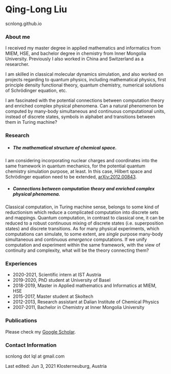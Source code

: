 # Qing-Long Liu

scnlong.github.io

### About me

I received my master degree in applied mathematics and informatics from MIEM, HSE, and bachelor degree in chemistry from Inner Mongolia University. Previously I also worked in China and Switzerland as a researcher.

I am skilled in classical molecular dynamics simulation, and also worked on projects regarding to quantum physics, including mathematical physics, first principle density functional theory, quantum chemistry, numerical solutions of Schrödinger equation, etc.

I am fascinated with the potential connections between computation theory and enriched complex physical phenomena. Can a natural phenomenon be computed by many-body simultaneous and continuous computational units, instead of discrete states, symbols in alphabet and transitions between them in Turing machine?

### Research

 - ##### The mathematical structure of chemical space.
  I am considering incorporating nuclear charges and coordinates into the same framework in quantum mechanics, for the potential quantum chemistry simulation purpose, at least. In this case, Hilbert space and Schrödinger equation need to be extended, [arXiv:2012.00843].

 - ##### Connections between computation theory and enriched complex physical phenomena.
Classical computation, in Turing machine sense, belongs to some kind of reductionism which reduce a complicated computation into discrete sets and mappings. Quantum computation, in contrast to classical one, it can be reduced to a robust continuous mixing of discrete states (i.e. superposition states) and discrete transitions. As for many physical experiments, which computations can simulate, to some extent, are *single* purpose many-body simultaneous and continuous *emergence* computations. If we unify computation and experiment within the same framework, with the view of continuity and complexity, what will be the theory connecting them?

### Experiences
 - 2020-2021, Scientific intern at IST Austria
 - 2019-2020, PhD student at University of Basel
 - 2018-2019, Master in Applied mathematics and Informatics at MIEM, HSE
 - 2015-2017, Master student at Skoltech
 - 2012-2013, Research assistant at Dalian Institute of Chemical Physics
 - 2007-2011, Bachelor in Chemistry at Inner Mongolia University

### Publications
Please check my [Google Scholar]. 

### Contact Information

scnlong dot lql at gmail.com

Last edited: Jun 3, 2021
Klosterneuburg, Austria

[Google Scholar]:<https://scholar.google.com/citations?user=hwNNqt0AAAAJ&hl=en>
[arXiv:2012.00843]:<https://arxiv.org/abs/2012.00843>
[DOI: 10.1016/j.commatsci.2019.01.045]:<https://www.sciencedirect.com/science/article/pii/S0927025619300461>
